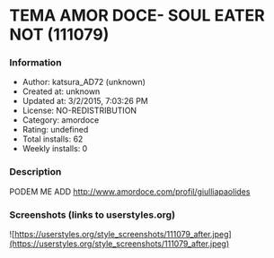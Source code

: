 # TEMA AMOR DOCE- SOUL EATER NOT (111079)

### Information
- Author: katsura_AD72 (unknown)
- Created at: unknown
- Updated at: 3/2/2015, 7:03:26 PM
- License: NO-REDISTRIBUTION
- Category: amordoce
- Rating: undefined
- Total installs: 62
- Weekly installs: 0


### Description
PODEM ME ADD
http://www.amordoce.com/profil/giulliapaolides


### Screenshots (links to userstyles.org)
![https://userstyles.org/style_screenshots/111079_after.jpeg](https://userstyles.org/style_screenshots/111079_after.jpeg)


